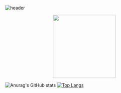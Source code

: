 ![header](https://capsule-render.vercel.app/api?type=waving&color=timeAuto&fontAlign=50&fontAlignY=30&text=Don`s&desc=developer&descAlign=70&descAlignY=55&height=200&fontSize=60&fontColor=ffffff)


<div id="header" align="center">
  <img src="https://media.giphy.com/media/QTfX9Ejfra3ZmNxh6B/giphy.gif" width="200"/>
</div>



![Anurag's GitHub stats](https://github-readme-stats.vercel.app/api?username=doni3134&show_icons=true&theme=radical)
[![Top Langs](https://github-readme-stats.vercel.app/api/top-langs/?username=doni3134&layout=compact)](https://github.com/anuraghazra/github-readme-stats)



